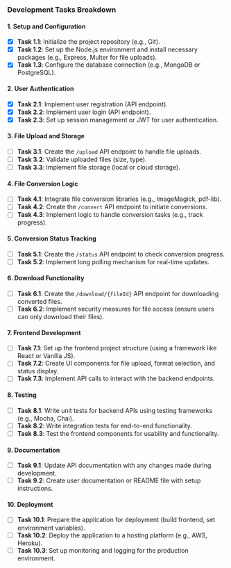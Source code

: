 ### Development Tasks Breakdown

#### 1. **Setup and Configuration**

- [x] **Task 1.1**: Initialize the project repository (e.g., Git).
- [x] **Task 1.2**: Set up the Node.js environment and install necessary packages (e.g., Express, Multer for file uploads).
- [x] **Task 1.3**: Configure the database connection (e.g., MongoDB or PostgreSQL). 

#### 2. **User Authentication**

- [x] **Task 2.1**: Implement user registration (API endpoint).
- [x] **Task 2.2**: Implement user login (API endpoint).
- [x] **Task 2.3**: Set up session management or JWT for user authentication.

#### 3. **File Upload and Storage**

- [ ] **Task 3.1**: Create the `/upload` API endpoint to handle file uploads.
- [ ] **Task 3.2**: Validate uploaded files (size, type).
- [ ] **Task 3.3**: Implement file storage (local or cloud storage).

#### 4. **File Conversion Logic**

- [ ] **Task 4.1**: Integrate file conversion libraries (e.g., ImageMagick, pdf-lib).
- [ ] **Task 4.2**: Create the `/convert` API endpoint to initiate conversions.
- [ ] **Task 4.3**: Implement logic to handle conversion tasks (e.g., track progress).

#### 5. **Conversion Status Tracking**

- [ ] **Task 5.1**: Create the `/status` API endpoint to check conversion progress.
- [ ] **Task 5.2**: Implement long polling mechanism for real-time updates.

#### 6. **Download Functionality**

- [ ] **Task 6.1**: Create the `/download/{fileId}` API endpoint for downloading converted files.
- [ ] **Task 6.2**: Implement security measures for file access (ensure users can only download their files).

#### 7. **Frontend Development**

- [ ] **Task 7.1**: Set up the frontend project structure (using a framework like React or Vanilla JS).
- [ ] **Task 7.2**: Create UI components for file upload, format selection, and status display.
- [ ] **Task 7.3**: Implement API calls to interact with the backend endpoints.

#### 8. **Testing**

- [ ] **Task 8.1**: Write unit tests for backend APIs using testing frameworks (e.g., Mocha, Chai).
- [ ] **Task 8.2**: Write integration tests for end-to-end functionality.
- [ ] **Task 8.3**: Test the frontend components for usability and functionality.

#### 9. **Documentation**

- [ ] **Task 9.1**: Update API documentation with any changes made during development.
- [ ] **Task 9.2**: Create user documentation or README file with setup instructions.

#### 10. **Deployment**

- [ ] **Task 10.1**: Prepare the application for deployment (build frontend, set environment variables).
- [ ] **Task 10.2**: Deploy the application to a hosting platform (e.g., AWS, Heroku).
- [ ] **Task 10.3**: Set up monitoring and logging for the production environment.
